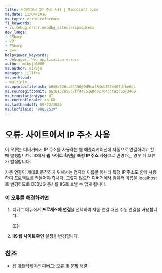 ```yaml
---
title: 사이트에서 IP 주소 사용 | Microsoft Docs
ms.date: 11/04/2016
ms.topic: error-reference
f1_keywords:
- vs.debug.error.webdbg_siteusesipaddress
dev_langs:
- CSharp
- VB
- FSharp
- C++
helpviewer_keywords:
- debugger, Web application errors
author: mikejo5000
ms.author: mikejo
manager: jillfra
ms.workload:
- multiple
ms.openlocfilehash: b869a536ca3445069d9caf84eb862e407dfbe6dc
ms.sourcegitcommit: 062615c058d2ff44751e8d0c704ccfa3c5543469
ms.translationtype: HT
ms.contentlocale: ko-KR
ms.lasthandoff: 09/22/2020
ms.locfileid: "90852539"
---
```

# <a name="error-site-uses-ip-address"></a>오류: 사이트에서 IP 주소 사용
이 오류는 디버거에서 IP 주소를 사용하는 웹 애플리케이션에 자동으로 연결하려고 할 때 발생합니다. IIS에서 **웹 사이트 확인**을 **특정 IP 주소 사용**으로 변경하는 경우 이 오류가 발생합니다.

 자동 연결이 제대로 동작하기 위해서는 컴퓨터 이름뿐 아니라 특정 IP 주소도 함께 사용하여 프로젝트를 만들어야 합니다. 그렇지 않으면 디버거에서 컴퓨터 이름을 localhost로 변경하므로 DEBUG 동사를 IIS로 보낼 수 없게 됩니다.

### <a name="to-correct-this-error"></a>이 오류를 해결하려면

1. 디버그 메뉴에서 **프로세스에 연결**을 선택하여 자동 연결 대신 수동 연결을 사용합니다.

     또는

2. **IIS 웹 사이트 확인** 설정을 변경합니다.

## <a name="see-also"></a>참조
- [웹 애플리케이션 디버그: 오류 및 문제 해결](../debugger/debugging-web-applications-errors-and-troubleshooting.md)